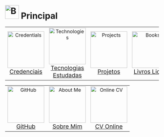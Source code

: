 # <img src="https://raw.githubusercontent.com/Tarikul-Islam-Anik/Animated-Fluent-Emojis/master/Emojis/Objects/Books.png" alt="Books" width="45px"> Principal

<table align="center" width="100%" style="border: 0px solid transparent; background-color: transparent;">
  <tr style="border: none; width: 100%; background-color: transparent;">
    <td align="center" style="border: none;">
      <a href="./credentials/">
        <img src="https://raw.githubusercontent.com/Tarikul-Islam-Anik/Animated-Fluent-Emojis/master/Emojis/Objects/Receipt.png" alt="Credentials" width="120px">
        <br><span style="font-size: 1.2em;">Credenciais<br></span>
      </a>
    </td>
    <td align="center" style="border: none;">
      <a href="./technologies/">
        <img src="https://raw.githubusercontent.com/Tarikul-Islam-Anik/Animated-Fluent-Emojis/master/Emojis/Objects/Test%20Tube.png" alt="Technologies" width="120px">
        <br><span style="font-size: 1.2em;">Tecnologias<br>Estudadas</span>
      </a>
    </td>
    <td align="center" style="border: none;">
      <a href="./projects/">
        <img src="https://raw.githubusercontent.com/Tarikul-Islam-Anik/Animated-Fluent-Emojis/master/Emojis/Objects/Clipboard.png" alt="Projects" width="120px">
        <br><span style="font-size: 1.2em;">Projetos<br></span>
      </a>
    </td>
    <td align="center" style="border: none;">
      <a href="./books/">
        <img src="https://raw.githubusercontent.com/Tarikul-Islam-Anik/Animated-Fluent-Emojis/master/Emojis/Objects/Books.png" alt="Books" width="120px">
        <br><span style="font-size: 1.2em;">Livros Lidos<br></span>
      </a>
    </td>
    <td align="center" style="border: none;">
      <a href="./platforms/">
        <img src="https://raw.githubusercontent.com/Tarikul-Islam-Anik/Animated-Fluent-Emojis/master/Emojis/Hand%20gestures/Brain.png" alt="Platforms" width="120px">
        <br><span style="font-size: 1.2em;">Plataformas<br>de Estudos</span>
      </a>
    </td>
  </tr>
</table>
<table align="center" width="100%" style="border: 0px solid transparent; background-color: transparent;">
  <tr style="border: none; width: 100%; background-color: transparent;">
    <td align="center" style="border: none;">
      <a href="./github/">
        <img src="https://raw.githubusercontent.com/Tarikul-Islam-Anik/Animated-Fluent-Emojis/master/Emojis/Objects/File%20Folder.png" alt="GitHub" width="120px">
        <br><span style="font-size: 1.2em;">GitHub<br></span>
      </a>
    </td>
    <td align="center" style="border: none;">
      <a href="./about_me/">
        <img src="https://raw.githubusercontent.com/Tarikul-Islam-Anik/Animated-Fluent-Emojis/master/Emojis/People/Man%20Raising%20Hand.png" alt="About Me" width="120px">
        <br><span style="font-size: 1.2em;">Sobre Mim<br></span>
      </a>
    </td>
    <td align="center" style="border: none;">
      <a href="./online_cv/">
        <img src="https://raw.githubusercontent.com/Tarikul-Islam-Anik/Animated-Fluent-Emojis/master/Emojis/Objects/Briefcase.png" alt="Online CV" width="120px">
        <br><span style="font-size: 1.2em;">CV Online<br></span>
      </a>
    </td>
    <!-- <td align="center" style="border: none;">
      <a href="./books/">
        <img src="https://raw.githubusercontent.com/Tarikul-Islam-Anik/Animated-Fluent-Emojis/master/Emojis/Objects/Books.png" alt="Books" width="120px">
        <br><span style="font-size: 1.2em;">Livros Lidos<br></span>
      </a>
    </td>
    <td align="center" style="border: none;">
      <a href="./platforms/">
        <img src="https://raw.githubusercontent.com/Tarikul-Islam-Anik/Animated-Fluent-Emojis/master/Emojis/Hand%20gestures/Brain.png" alt="Platforms" width="120px">
        <br><span style="font-size: 1.2em;">Plataformas de Estudos<br></span>
      </a>
    </td> -->
  </tr>
</table>